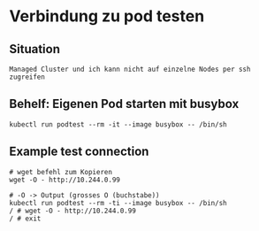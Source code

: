 # Verbindung zu pod testen 

## Situation 

```
Managed Cluster und ich kann nicht auf einzelne Nodes per ssh zugreifen
```

## Behelf: Eigenen Pod starten mit busybox 

```
kubectl run podtest --rm -it --image busybox -- /bin/sh
```

## Example test connection 

```
# wget befehl zum Kopieren
wget -O - http://10.244.0.99
```

```
# -O -> Output (grosses O (buchstabe)) 
kubectl run podtest --rm -ti --image busybox -- /bin/sh
/ # wget -O - http://10.244.0.99
/ # exit 
```
